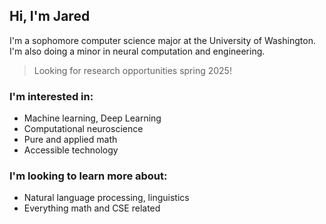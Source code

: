 ## Hi, I'm Jared

I'm a sophomore computer science major at the University of Washington. I'm also doing a minor in neural computation and engineering.

> Looking for research opportunities spring 2025!

### I'm interested in:

-   Machine learning, Deep Learning
-   Computational neuroscience
-   Pure and applied math
-   Accessible technology

### I'm looking to learn more about:

-   Natural language processing, linguistics
-   Everything math and CSE related
